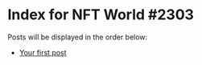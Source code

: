 # Index for NFT World #2303
Posts will be displayed in the order below:

- [Your first post](./001-first.md)

